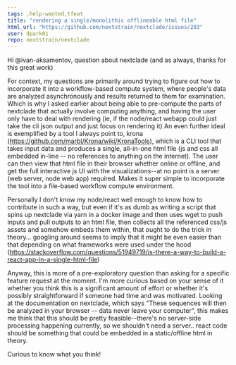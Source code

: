 ```yaml
---
tags: ,help-wanted,tfeat
title: "rendering a single/monolithic offlineable html file"
html_url: "https://github.com/nextstrain/nextclade/issues/283"
user: dpark01
repo: nextstrain/nextclade
---
```


Hi @ivan-aksamentov, question about nextclade (and as always, thanks for this great work)

For context, my questions are primarily around trying to figure out how to incorporate it into a workflow-based compute system, where people's data are analyzed asynchronously and results returned to them for examination. Which is why I asked earlier about being able to pre-compute the parts of nextclade that actually involve computing anything, and having the user only have to deal with rendering (ie, if the node/react webapp could just take the cli json output and just focus on rendering it)
An even further ideal is exemplified by a tool I always point to, krona (https://github.com/marbl/Krona/wiki/KronaTools), which is a CLI tool that takes input data and produces a single, all-in-one html file (js and css all embedded in-line -- no references to anything on the internet). The user can then view that html file in their browser whether online or offline, and get the full interactive js UI with the visualizations--at no point is a server (web server, node web app) required. Makes it super simple to incorporate the tool into a file-based workflow compute environment.

Personally I don't know my node/react well enough to know how to contribute in such a way, but even if it's as dumb as writing a script that spins up nextclade via yarn in a docker image and then uses wget to push inputs and pull outputs to an html file, then collects all the referenced css/js assets and somehow embeds them within, that ought to do the trick in theory... googling around seems to imply that it might be even easier than that depending on what frameworks were used under the hood (https://stackoverflow.com/questions/51949719/is-there-a-way-to-build-a-react-app-in-a-single-html-file)

Anyway, this is more of a pre-exploratory question than asking for a specific feature request at the moment. I'm more curious based on your sense of it whether you think this is a significant amount of effort or whether it's possibly straightforward if someone had time and was motivated. Looking at the documentation on nextclade, which says "These sequences will then be analyzed in your browser -- data never leave your computer", this makes me think that this should be pretty feasible--there's no server-side processing happening currently, so we shouldn't need a server.. react code should be something that could be embedded in a static/offline html in theory.

Curious to know what you think!